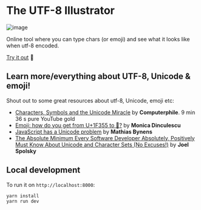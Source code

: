 # The UTF-8 Illustrator

![image](https://user-images.githubusercontent.com/452261/45784288-71670e00-bc68-11e8-97e5-94482b68de56.png)


Online tool where you can type chars (or emoji) and see what it looks like when utf-8 encoded.

[Try it out](https://davidxcheng.github.io/utf-8-illustrator/) 👀

## Learn more/everything about UTF-8, Unicode & emoji!

Shout out to some great resources about utf-8, Unicode, emoji etc:

- [Characters, Symbols and the Unicode Miracle](https://www.youtube.com/watch?v=MijmeoH9LT4) by **Computerphile**. 9 min 36 s pure YouTube gold
- [Emoji: how do you get from U+1F355 to 🍕?](https://meowni.ca/posts/emoji-emoji-emoji/) by **Monica Dinculescu**
- [JavaScript has a Unicode problem](https://mathiasbynens.be/notes/javascript-unicode) by **Mathias Bynens**
- [The Absolute Minimum Every Software Developer Absolutely, Positively Must Know About Unicode and Character Sets (No Excuses!)](https://www.joelonsoftware.com/2003/10/08/the-absolute-minimum-every-software-developer-absolutely-positively-must-know-about-unicode-and-character-sets-no-excuses/) by **Joel Spolsky**


## Local development

To run it on `http://localhost:8000`:

```
yarn install
yarn run dev
```
